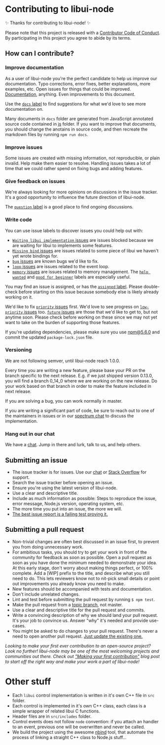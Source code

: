 # Contributing to libui-node

✨ Thanks for contributing to libui-node! ✨

Please note that this project is released with a [Contributor Code of Conduct](CODE-OF-CONDUCT.md). By participating in this project you agree to abide by its terms.

## How can I contribute?

### Improve documentation

As a user of libui-node you're the perfect candidate to help us improve our documentation. Typo corrections, error fixes, better explanations, more examples, etc. Open issues for things that could be improved. [Documentation](https://github.com/parro-it/libui-napi/tree/master/docs), anything. Even improvements to this document.

Use the [`docs` label](https://github.com/parro-it/libui-node/labels/docs) to find suggestions for what we'd love to see more documentation on.

Many documents in `docs` folder are generated from JavaScript annotated source code contained in [js](https://github.com/parro-it/libui-napi/tree/master/js) folder.
If you want to improve that documents, you should change the anotains in source code,
and then recreate the markdown files by running `npm run docs`.

### Improve issues

Some issues are created with missing information, not reproducible, or plain invalid. Help make them easier to resolve. Handling issues takes a lot of time that we could rather spend on fixing bugs and adding features.

### Give feedback on issues

We're always looking for more opinions on discussions in the issue tracker. It's a good opportunity to influence the future direction of libui-node.

The [`question` label](https://github.com/parro-it/libui-node/labels/question) is a good place to find ongoing discussions.

### Write code

You can use issue labels to discover issues you could help out with:

* [`Waiting libui implementation` issues](https://github.com/parro-it/libui-node/labels/Waiting%20libui%20implementation) are issues blocked because we are waiting for libui to implements some features.
* [`Missing bind` issues](https://github.com/parro-it/libui-node/labels/Missing%20bind) are issues related to some piece of libui we haven't yet wrote bindings for.
* [`bug` issues](https://github.com/parro-it/libui-node/labels/bug) are known bugs we'd like to fix.
* [`loop` issues](https://github.com/parro-it/libui-node/labels/memory) are issues related to the event loop.
* [`memory` issues](https://github.com/parro-it/libui-node/labels/loop) are issues related to memory management.
The [`help wanted`](https://github.com/libui-nodejs/libui-node/labels/help%20wanted) and [`good for beginner`](https://github.com/libui-nodejs/libui-node/labels/good%20for%20beginner) labels are especially useful.

You may find an issue is assigned, or has the [`assigned` label](https://github.com/libui-nodejs/libui-node/labels/assigned). Please double-check before starting on this issue because somebody else is likely already working on it.

We'd like to fix [`priority` issues](https://github.com/libui-nodejs/libui-node/labels/priority) first. We'd love to see progress on [`low-priority` issues](https://github.com/libui-nodejs/libui-node/labels/low%20priority) too. [`future` issues](https://github.com/libui-nodejs/libui-node/labels/future) are those that we'd like to get to, but not anytime soon. Please check before working on these since we may not yet want to take on the burden of supporting those features.

If you're updating dependencies, please make sure you use npm@5.6.0 and commit the updated `package-lock.json` file.

### Versioning

We are not following semver, until libui-node reach 1.0.0.

Every time you are writing a new feature, please base your PR on the branch specific to the next release. E.g. if we just shipped version 0.13.0, you will find a branch 0_14_0 where
we are working on the new release. Do your work based on that branch in order to make the feature included in next release.

If you are solving a bug, you can work normally in master.

If you are writing a significant part of code, be sure to reach out to one of the maintainers in issues or in our [spectrum chat](https://spectrum.chat/libui-node) to discuss the implementation.

### Hang out in our chat

We have a [chat](https://spectrum.chat/libui-node). Jump in there and lurk, talk to us, and help others.

## Submitting an issue

- The issue tracker is for issues. Use our [chat](https://spectrum.chat/libui-node) or [Stack Overflow](https://stackoverflow.com/questions/tagged/libui-node) for support.
- Search the issue tracker before opening an issue.
- Ensure you're using the latest version of libui-node.
- Use a clear and descriptive title.
- Include as much information as possible: Steps to reproduce the issue, error message, Node.js version, operating system, etc.
- The more time you put into an issue, the more we will.
- [The best issue report is a failing test proving it.](https://twitter.com/sindresorhus/status/579306280495357953)

## Submitting a pull request

- Non-trivial changes are often best discussed in an issue first, to prevent you from doing unnecessary work.
- For ambitious tasks, you should try to get your work in front of the community for feedback as soon as possible. Open a pull request as soon as you have done the minimum needed to demonstrate your idea. At this early stage, don't worry about making things perfect, or 100% complete. Add a [WIP] prefix to the title, and describe what you still need to do. This lets reviewers know not to nit-pick small details or point out improvements you already know you need to make.
- New features should be accompanied with tests and documentation.
- Don't include unrelated changes.
- Lint and test before submitting the pull request by running `$ npm test`.
- Make the pull request from a [topic branch](https://github.com/dchelimsky/rspec/wiki/Topic-Branches), not master.
- Use a clear and descriptive title for the pull request and commits.
- Write a convincing description of why we should land your pull request. It's your job to convince us. Answer "why" it's needed and provide use-cases.
- You might be asked to do changes to your pull request. There's never a need to open another pull request. [Just update the existing one.](https://github.com/RichardLitt/knowledge/blob/master/github/amending-a-commit-guide.md)

*Looking to make your first ever contribution to an open-source project? Look no further! libui-node may be one of the most welcoming projects and communities out there. Check out ["Making your first contribution"](https://medium.com/@vadimdemedes/making-your-first-contribution-de6576ddb190) blog post to start off the right way and make your work a part of libui-node!*


# Other stuff

* Each `libui` control implementation is written in it's own C++ file in `src` folder.
* Each control is implemented in it's own C++ class, each class is a simple wrapper of related libui C functions.
* Header files are in `src/includes` folder.
* Control events does not follow `node` convention: if you attach an handler to an event, previous one will be overwritten and never be called.
* We build the project using the awesome [nbind](https://github.com/charto/nbind) tool, that automate the process of linking a straight C++ class to Node.js stuff...
